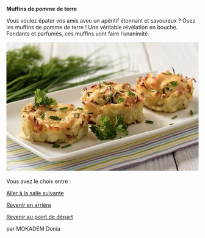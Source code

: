 
**Muffins de pomme de terre**

Vous voulez épater vos amis avec un apéritif étonnant et savoureux ? Osez les muffins de pomme de terre ! Une véritable révélation en bouche. Fondants et parfumés, ces muffins vont faire l’unanimité. 


![alt text](/images/Plat4.JPG)







Vous avez le choix entre :


[Aller à la salle suivante](https://github.com/cfourcaud/TP2_GRP3_Labyrinthe/blob/main/Salle5.md)

[Revenir en arrière](https://github.com/cfourcaud/TP2_GRP3_Labyrinthe/blob/main/Salle3.md)



[Revenir au point de départ](https://github.com/cfourcaud/TP2_GRP3_Labyrinthe/blob/main/index.md "Revenir au point de départ")

par MOKADEM Donia 
